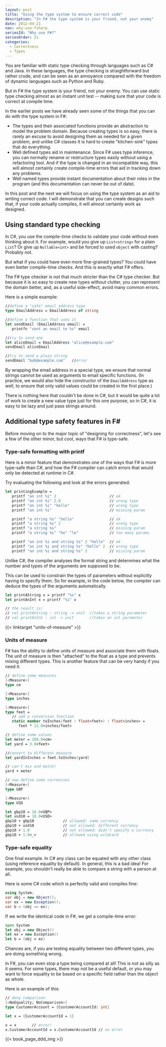 ```yaml
---
layout: post
title: "Using the type system to ensure correct code"
description: "In F# the type system is your friend, not your enemy"
date: 2012-04-21
nav: why-use-fsharp
seriesId: "Why use F#?"
seriesOrder: 21
categories:
  - Correctness
  - Types
---
```


You are familiar with static type checking through languages such as C# and Java. In these languages, the type checking is straightforward but rather crude, and can be seen as an annoyance compared with the freedom of dynamic languages such as Python and Ruby.

But in F# the type system is your friend, not your enemy. You can use static type checking almost as an instant unit test -- making sure that your code is correct at compile time.

In the earlier posts we have already seen some of the things that you can do with the type system in F#:

* The types and their associated functions provide an abstraction to model the problem domain. Because creating types is so easy, there is rarely an excuse to avoid designing them as needed for a given problem, and unlike C# classes it is hard to create "kitchen-sink" types that do everything.
* Well defined types aid in maintenance. Since F# uses type inference, you can normally rename or restructure types easily without using a refactoring tool. And if the type is changed in an incompatible way, this will almost certainly create compile-time errors that aid in tracking down any problems.
* Well named types provide instant documentation about their roles in the program (and this documentation can never be out of date).

In this post and the next we will focus on using the type system as an aid to writing correct code. I will demonstrate that you can create designs such that, if your code actually compiles, it will almost certainly work as designed.

## Using standard type checking

In C#, you use the compile-time checks to validate your code without even thinking about it. For example, would you give up `List<string>` for a plain `List`? Or give up `Nullable<int>` and be forced to used `object` with casting? Probably not.

But what if you could have even more fine-grained types? You could have even better compile-time checks. And this is exactly what F# offers.

The F# type checker is not that much stricter than the C# type checker.  But because it is so easy to create new types without clutter, you can represent the domain better, and, as a useful side-effect, avoid many common errors.

Here is a simple example:

```fsharp
//define a "safe" email address type
type EmailAddress = EmailAddress of string

//define a function that uses it
let sendEmail (EmailAddress email) =
   printfn "sent an email to %s" email

//try to send one
let aliceEmail = EmailAddress "alice@example.com"
sendEmail aliceEmail

//try to send a plain string
sendEmail "bob@example.com"   //error
```

By wrapping the email address in a special type, we ensure that normal strings cannot be used as arguments to email specific functions. (In practice, we would also hide the constructor of the `EmailAddress` type as well, to ensure that only valid values could be created in the first place.)

There is nothing here that couldn't be done in C#, but it would be quite a lot of work to create a new value type just for this one purpose, so in C#, it is easy to be lazy and just pass strings around.

## Additional type safety features in F#

Before moving on to the major topic of "designing for correctness", let's see a few of the other minor, but cool, ways that F# is type-safe.

### Type-safe formatting with printf

Here is a minor feature that demonstrates one of the ways that F# is more type-safe than C#, and how the F# compiler can catch errors that would only be detected at runtime in C#.

Try evaluating the following and look at the errors generated:

```fsharp
let printingExample =
   printf "an int %i" 2                        // ok
   printf "an int %i" 2.0                      // wrong type
   printf "an int %i" "hello"                  // wrong type
   printf "an int %i"                          // missing param

   printf "a string %s" "hello"                // ok
   printf "a string %s" 2                      // wrong type
   printf "a string %s"                        // missing param
   printf "a string %s" "he" "lo"              // too many params

   printf "an int %i and string %s" 2 "hello"  // ok
   printf "an int %i and string %s" "hello" 2  // wrong type
   printf "an int %i and string %s" 2          // missing param
```

Unlike C#, the compiler analyses the format string and determines what the number and types of the arguments are supposed to be.

This can be used to constrain the types of parameters without explicitly having to specify them. So for example, in the code below, the compiler can deduce the types of the arguments automatically.

```fsharp
let printAString x = printf "%s" x
let printAnInt x = printf "%i" x

// the result is:
// val printAString : string -> unit  //takes a string parameter
// val printAnInt : int -> unit       //takes an int parameter
```

{{< linktarget "units-of-measure" >}}

### Units of measure

F# has the ability to define units of measure and associate them with floats. The unit of measure is then "attached" to the float as a type and prevents mixing different types. This is another feature that can be very handy if you need it.

```fsharp
// define some measures
[<Measure>]
type cm

[<Measure>]
type inches

[<Measure>]
type feet =
   // add a conversion function
   static member toInches(feet : float<feet>) : float<inches> =
      feet * 12.0<inches/feet>

// define some values
let meter = 100.0<cm>
let yard = 3.0<feet>

//convert to different measure
let yardInInches = feet.toInches(yard)

// can't mix and match!
yard + meter

// now define some currencies
[<Measure>]
type GBP

[<Measure>]
type USD

let gbp10 = 10.0<GBP>
let usd10 = 10.0<USD>
gbp10 + gbp10             // allowed: same currency
gbp10 + usd10             // not allowed: different currency
gbp10 + 1.0               // not allowed: didn't specify a currency
gbp10 + 1.0<_>            // allowed using wildcard
```

### Type-safe equality

One final example. In C# any class can be equated with any other class (using reference equality by default). In general, this is a bad idea! For example, you shouldn't really be able to compare a string with a person at all.

Here is some C# code which is perfectly valid and compiles fine:

```csharp
using System;
var obj = new Object();
var ex = new Exception();
var b = (obj == ex);
```

If we write the identical code in F#, we get a compile-time error:

```fsharp
open System
let obj = new Object()
let ex = new Exception()
let b = (obj = ex)
```

Chances are, if you are testing equality between two different types, you are doing something wrong.

In F#, you can even stop a type being compared at all!  This is not as silly as it seems. For some types, there may not be a useful default, or you may want to force equality to be based on a specific field rather than the object as whole.

Here is an example of this:

```fsharp
// deny comparison
[<NoEquality; NoComparison>]
type CustomerAccount = {CustomerAccountId: int}

let x = {CustomerAccountId = 1}

x = x       // error!
x.CustomerAccountId = x.CustomerAccountId // no error
```

{{< book_page_ddd_img >}}
